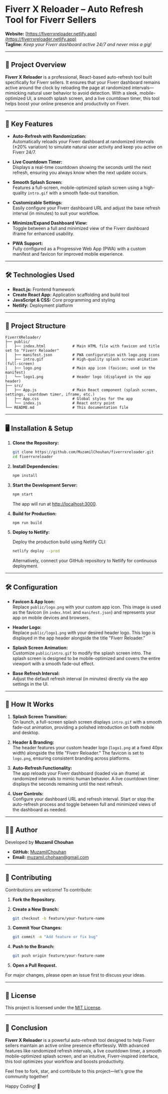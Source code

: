# Fiverr X Reloader – Auto Refresh Tool for Fiverr Sellers

**Website:** [https://fiverrxreloader.netlify.app](https://fiverrxreloader.netlify.app)  
**Tagline:** *Keep your Fiverr dashboard active 24/7 and never miss a gig!*

---

## 📌 Project Overview

**Fiverr X Reloader** is a professional, React-based auto-refresh tool built specifically for Fiverr sellers. It ensures that your Fiverr dashboard remains active around the clock by reloading the page at randomized intervals—mimicking natural user behavior to avoid detection. With a sleek, mobile-optimized UI, a smooth splash screen, and a live countdown timer, this tool helps boost your online presence and productivity on Fiverr.

---

## 🚀 Key Features

- **Auto-Refresh with Randomization:**  
  Automatically reloads your Fiverr dashboard at randomized intervals (±20% variation) to simulate natural user activity and keep you active on Fiverr 24/7.

- **Live Countdown Timer:**  
  Displays a real-time countdown showing the seconds until the next refresh, ensuring you always know when the next update occurs.

- **Smooth Splash Screen:**  
  Features a full-screen, mobile-optimized splash screen using a high-quality `intro.gif` with a smooth fade-out transition.

- **Customizable Settings:**  
  Easily configure your Fiverr dashboard URL and adjust the base refresh interval (in minutes) to suit your workflow.

- **Minimize/Expand Dashboard View:**  
  Toggle between a full and minimized view of the Fiverr dashboard iframe for enhanced usability.

- **PWA Support:**  
  Fully configured as a Progressive Web App (PWA) with a custom manifest and favicon for improved mobile experience.

---

## 🛠️ Technologies Used

- **React.js:** Frontend framework
- **Create React App:** Application scaffolding and build tool
- **JavaScript & CSS:** Core programming and styling
- **Netlify:** Deployment platform

---

## 📂 Project Structure

```
FiverrXReloader/
├── public/
│   ├── index.html            # Main HTML file with favicon and title set to "Fiverr Reloader"
│   ├── manifest.json         # PWA configuration with logo.png icons
│   ├── intro.gif             # High-quality splash screen animation (full-screen)
│   ├── logo.png              # Main app icon (favicon; used in the manifest)
│   └── logo1.png             # Header logo (displayed in the app header)
├── src/
│   ├── App.js                # Main React component (splash screen, settings, countdown timer, iframe, etc.)
│   ├── App.css               # Global styles for the app
│   └── index.js              # React entry point
└── README.md                 # This documentation file
```

---

## 🖥️ Installation & Setup

1. **Clone the Repository:**

   ```bash
   git clone https://github.com/MuzamilChouhan/fiverrxreloader.git
   cd fiverrxreloader
   ```

2. **Install Dependencies:**

   ```bash
   npm install
   ```

3. **Start the Development Server:**

   ```bash
   npm start
   ```

   The app will run at [http://localhost:3000](http://localhost:3000).

4. **Build for Production:**

   ```bash
   npm run build
   ```

5. **Deploy to Netlify:**

   Deploy the production build using Netlify CLI:

   ```bash
   netlify deploy --prod
   ```

   Alternatively, connect your GitHub repository to Netlify for continuous deployment.

---

## 🛠️ Configuration

- **Favicon & App Icon:**  
  Replace `public/logo.png` with your custom app icon. This image is used as the favicon (in `index.html` and `manifest.json`) and represents your app on mobile devices and browsers.

- **Header Logo:**  
  Replace `public/logo1.png` with your desired header logo. This logo is displayed in the app header alongside the title "Fiverr Reloader."

- **Splash Screen Animation:**  
  Customize `public/intro.gif` to modify the splash screen intro. The splash screen is designed to be mobile-optimized and covers the entire viewport with a smooth fade-out effect.

- **Base Refresh Interval:**  
  Adjust the default refresh interval (in minutes) directly via the app settings in the UI.

---

## 📛 How It Works

1. **Splash Screen Transition:**  
   On launch, a full-screen splash screen displays `intro.gif` with a smooth fade-out animation, providing a polished introduction on both mobile and desktop.

2. **Header & Branding:**  
   The header features your custom header logo (`logo1.png` at a fixed 40px width) alongside the title "Fiverr Reloader." The favicon is set to `logo.png`, ensuring consistent branding across platforms.

3. **Auto-Refresh Functionality:**  
   The app reloads your Fiverr dashboard (loaded via an iframe) at randomized intervals to mimic human behavior. A live countdown timer displays the seconds remaining until the next refresh.

4. **User Controls:**  
   Configure your dashboard URL and refresh interval. Start or stop the auto-refresh process and toggle between full and minimized views of the dashboard as needed.

---

## 👨‍💻 Author

Developed by **Muzamil Chouhan**  
- **GitHub:** [MuzamilChouhan](https://github.com/MuzamilChouhan)  
- **Email:** [muzamil.chohaan@gmail.com](mailto:muzamil.chohaan@gmail.com)

---

## 🚀 Contributing

Contributions are welcome! To contribute:

1. **Fork the Repository.**
2. **Create a New Branch:**

   ```bash
   git checkout -b feature/your-feature-name
   ```

3. **Commit Your Changes:**

   ```bash
   git commit -m "Add feature or fix bug"
   ```

4. **Push to the Branch:**

   ```bash
   git push origin feature/your-feature-name
   ```

5. **Open a Pull Request.**

For major changes, please open an issue first to discuss your ideas.

---

## 📌 License

This project is licensed under the [MIT License](LICENSE).

---

## 📌 Conclusion

**Fiverr X Reloader** is a powerful auto-refresh tool designed to help Fiverr sellers maintain an active online presence effortlessly. With advanced features like randomized refresh intervals, a live countdown timer, a smooth mobile-optimized splash screen, and an intuitive, Fiverr-inspired interface, this tool optimizes your workflow and boosts productivity.

Feel free to fork, star, and contribute to this project—let's grow the community together!

Happy Coding! 🎉

